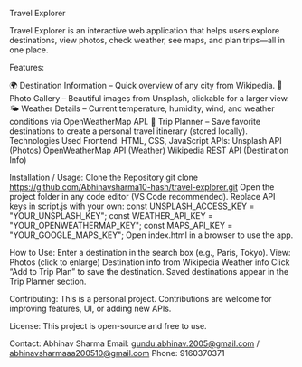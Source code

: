 Travel Explorer

Travel Explorer is an interactive web application that helps users explore destinations, view photos, check weather, see maps, and plan trips—all in one place.

Features:

🌍 Destination Information – Quick overview of any city from Wikipedia.
📸 Photo Gallery – Beautiful images from Unsplash, clickable for a larger view.
🌤 Weather Details – Current temperature, humidity, wind, and weather conditions via OpenWeatherMap API.
🧳 Trip Planner – Save favorite destinations to create a personal travel itinerary (stored locally).
Technologies Used
Frontend: HTML, CSS, JavaScript
APIs:
Unsplash API (Photos)
OpenWeatherMap API (Weather)
Wikipedia REST API (Destination Info)

Installation / Usage:
Clone the Repository
git clone https://github.com/Abhinavsharma10-hash/travel-explorer.git
Open the project folder in any code editor (VS Code recommended).
Replace API keys in script.js with your own:
const UNSPLASH_ACCESS_KEY = "YOUR_UNSPLASH_KEY";
const WEATHER_API_KEY = "YOUR_OPENWEATHERMAP_KEY";
const MAPS_API_KEY = "YOUR_GOOGLE_MAPS_KEY";
Open index.html in a browser to use the app.

How to Use:
Enter a destination in the search box (e.g., Paris, Tokyo).
View:
Photos (click to enlarge)
Destination info from Wikipedia
Weather info
Click “Add to Trip Plan” to save the destination.
Saved destinations appear in the Trip Planner section.

Contributing:
This is a personal project. Contributions are welcome for improving features, UI, or adding new APIs.

License:
This project is open-source and free to use.

Contact:
Abhinav Sharma
Email: gundu.abhinav.2005@gmail.com / abhinavsharmaaa200510@gmail.com
Phone: 9160370371
